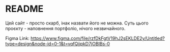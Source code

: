 # README

Цей сайт - просто скарб, інак назвати його не можна.
Суть цього проєкту - наповнення портфоліо, нічого незвичайного.

Figma Link: https://www.figma.com/file/rzfDkFgtV19hJ2sEKLDE2y/Untitled?type=design&node-id=0-1&t=vqfQjjpkD7jOBIBs-0
